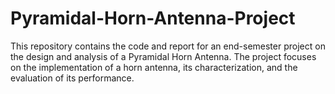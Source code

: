 # Pyramidal-Horn-Antenna-Project
This repository contains the code and report for an end-semester project on the design and analysis of a Pyramidal Horn Antenna. The project focuses on the implementation of a horn antenna, its characterization, and the evaluation of its performance.

